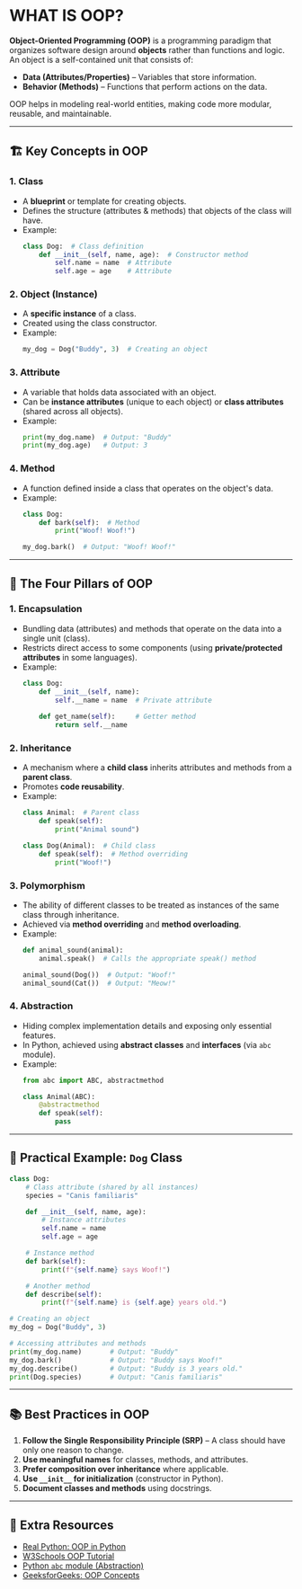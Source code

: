 # WHAT IS OOP?
**Object-Oriented Programming (OOP)** is a programming paradigm that organizes software design around **objects** rather than functions and logic. An object is a self-contained unit that consists of:
- **Data (Attributes/Properties)** – Variables that store information.
- **Behavior (Methods)** – Functions that perform actions on the data.

OOP helps in modeling real-world entities, making code more modular, reusable, and maintainable.

---

## 🏗️ Key Concepts in OOP

### 1. **Class**
- A **blueprint** or template for creating objects.
- Defines the structure (attributes & methods) that objects of the class will have.
- Example:
  ```python
  class Dog:  # Class definition
      def __init__(self, name, age):  # Constructor method
          self.name = name  # Attribute
          self.age = age    # Attribute
  ```

### 2. **Object (Instance)**
- A **specific instance** of a class.
- Created using the class constructor.
- Example:
  ```python
  my_dog = Dog("Buddy", 3)  # Creating an object
  ```

### 3. **Attribute**
- A variable that holds data associated with an object.
- Can be **instance attributes** (unique to each object) or **class attributes** (shared across all objects).
- Example:
  ```python
  print(my_dog.name)  # Output: "Buddy"
  print(my_dog.age)   # Output: 3
  ```

### 4. **Method**
- A function defined inside a class that operates on the object's data.
- Example:
  ```python
  class Dog:
      def bark(self):  # Method
          print("Woof! Woof!")
  
  my_dog.bark()  # Output: "Woof! Woof!"
  ```

---

## 🔧 The Four Pillars of OOP

### 1. **Encapsulation**
- Bundling data (attributes) and methods that operate on the data into a single unit (class).
- Restricts direct access to some components (using **private/protected attributes** in some languages).
- Example:
  ```python
  class Dog:
      def __init__(self, name):
          self.__name = name  # Private attribute
      
      def get_name(self):     # Getter method
          return self.__name
  ```

### 2. **Inheritance**
- A mechanism where a **child class** inherits attributes and methods from a **parent class**.
- Promotes **code reusability**.
- Example:
  ```python
  class Animal:  # Parent class
      def speak(self):
          print("Animal sound")

  class Dog(Animal):  # Child class
      def speak(self):  # Method overriding
          print("Woof!")
  ```

### 3. **Polymorphism**
- The ability of different classes to be treated as instances of the same class through inheritance.
- Achieved via **method overriding** and **method overloading**.
- Example:
  ```python
  def animal_sound(animal):
      animal.speak()  # Calls the appropriate speak() method

  animal_sound(Dog())  # Output: "Woof!"
  animal_sound(Cat())  # Output: "Meow!"
  ```

### 4. **Abstraction**
- Hiding complex implementation details and exposing only essential features.
- In Python, achieved using **abstract classes** and **interfaces** (via `abc` module).
- Example:
  ```python
  from abc import ABC, abstractmethod

  class Animal(ABC):
      @abstractmethod
      def speak(self):
          pass
  ```

---

## 🧪 Practical Example: `Dog` Class

```python
class Dog:
    # Class attribute (shared by all instances)
    species = "Canis familiaris"

    def __init__(self, name, age):
        # Instance attributes
        self.name = name
        self.age = age

    # Instance method
    def bark(self):
        print(f"{self.name} says Woof!")

    # Another method
    def describe(self):
        print(f"{self.name} is {self.age} years old.")

# Creating an object
my_dog = Dog("Buddy", 3)

# Accessing attributes and methods
print(my_dog.name)       # Output: "Buddy"
my_dog.bark()            # Output: "Buddy says Woof!"
my_dog.describe()        # Output: "Buddy is 3 years old."
print(Dog.species)       # Output: "Canis familiaris"
```

---

## 📚 Best Practices in OOP
1. **Follow the Single Responsibility Principle (SRP)** – A class should have only one reason to change.
2. **Use meaningful names** for classes, methods, and attributes.
3. **Prefer composition over inheritance** where applicable.
4. **Use `__init__` for initialization** (constructor in Python).
5. **Document classes and methods** using docstrings.

---

## 🔗 Extra Resources
- [Real Python: OOP in Python](https://realpython.com/python3-object-oriented-programming/)
- [W3Schools OOP Tutorial](https://www.w3schools.com/python/python_classes.asp)
- [Python `abc` module (Abstraction)](https://docs.python.org/3/library/abc.html)
- [GeeksforGeeks: OOP Concepts](https://www.geeksforgeeks.org/python-oops-concepts/)
```

